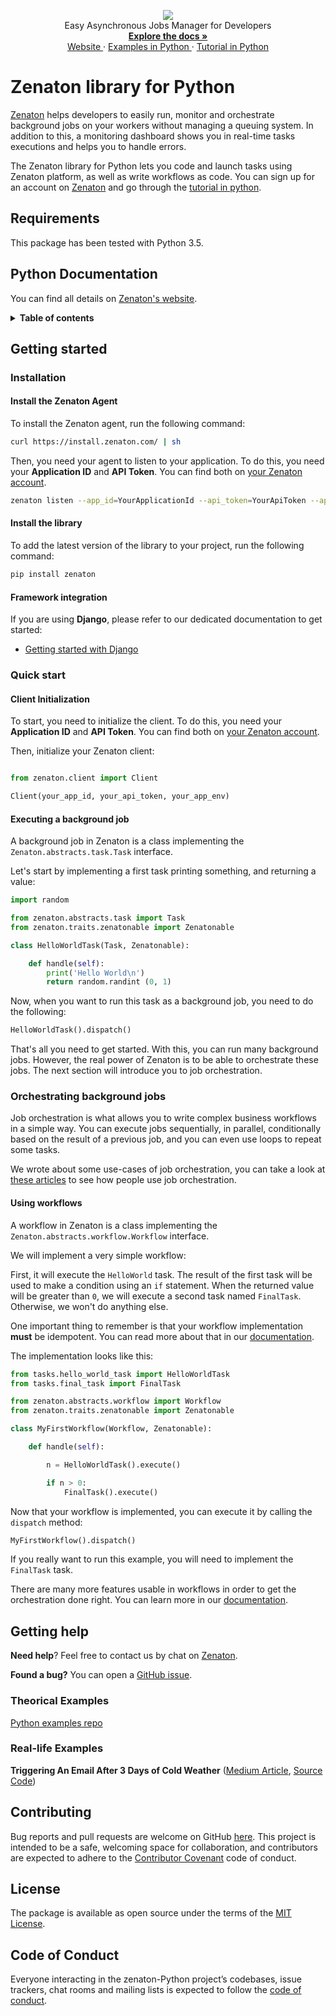 <p align="center">
  <a href="https://zenaton.com" target="_blank">
    <img src="https://user-images.githubusercontent.com/36400935/58254828-e5176880-7d6b-11e9-9094-3f46d91faeee.png" target="_blank" />
  </a><br>
  Easy Asynchronous Jobs Manager for Developers <br>
  <a href="https://zenaton.com/documentation/python/getting-started/" target="_blank">
    <strong> Explore the docs » </strong>
  </a> <br>
  <a href="https://zenaton.com" target="_blank"> Website </a>
    ·
  <a href="https://github.com/zenaton/examples-python" target="_blank"> Examples in Python </a>
    ·
  <a href="https://app.zenaton.com/tutorial/python" target="_blank"> Tutorial in Python </a>
</p>


# Zenaton library for Python

[Zenaton](https://zenaton.com) helps developers to easily run, monitor and orchestrate background jobs on your workers without managing a queuing system. In addition to this, a monitoring dashboard shows you in real-time tasks executions and helps you to handle errors.

The Zenaton library for Python lets you code and launch tasks using Zenaton platform, as well as write workflows as code. You can sign up for an account on [Zenaton](https://zenaton.com) and go through the [tutorial in python](https://app.zenaton.com/tutorial/python).

## Requirements

This package has been tested with Python 3.5.

## Python Documentation

You can find all details on [Zenaton's website](https://zenaton.com/documentation/python/getting-started).

<details>
  <summary><strong>Table of contents</strong></summary>

<!-- START doctoc generated TOC please keep comment here to allow auto update -->
<!-- DON'T EDIT THIS SECTION, INSTEAD RE-RUN doctoc TO UPDATE -->

- [Zenaton library for Python](#zenaton-library-for-python)
  - [Requirements](#requirements)
  - [Python Documentation](#python-documentation)
  - [Getting started](#getting-started)
    - [Installation](#installation)
      - [Install the Zenaton Agent](#install-the-zenaton-agent)
      - [Install the library](#install-the-library)
      - [Framework integration](#framework-integration)
    - [Quick start](#quick-start)
      - [Client Initialization](#client-initialization)
      - [Executing a background job](#executing-a-background-job)
    - [Orchestrating background jobs](#orchestrating-background-jobs)
      - [Using workflows](#using-workflows)
  - [Getting help](#getting-help)
    - [Theorical Examples](#theorical-examples)
    - [Real-life Examples](#real-life-examples)
  - [Contributing](#contributing)
  - [License](#license)
  - [Code of Conduct](#code-of-conduct)

<!-- END doctoc generated TOC please keep comment here to allow auto update -->

</details>

## Getting started

### Installation

#### Install the Zenaton Agent

To install the Zenaton agent, run the following command:

```sh
curl https://install.zenaton.com/ | sh
```

Then, you need your agent to listen to your application.
To do this, you need your **Application ID** and **API Token**.
You can find both on [your Zenaton account](https://app.zenaton.com/api).

```sh
zenaton listen --app_id=YourApplicationId --api_token=YourApiToken --app_env=YourApplicationEnv --boot=boot.py
```

#### Install the library

To add the latest version of the library to your project, run the following command:

```python
pip install zenaton
```

#### Framework integration

If you are using **Django**, please refer to our dedicated documentation to get started:

- [Getting started with Django](https://zenaton.com/documentation/python/agents#django)


### Quick start

#### Client Initialization

To start, you need to initialize the client. To do this, you need your **Application ID** and **API Token**.
You can find both on [your Zenaton account](https://app.zenaton.com/api).

Then, initialize your Zenaton client:

```python

from zenaton.client import Client

Client(your_app_id, your_api_token, your_app_env)
```

#### Executing a background job

A background job in Zenaton is a class implementing the `Zenaton.abstracts.task.Task` interface.

Let's start by implementing a first task printing something, and returning a value:

```python
import random

from zenaton.abstracts.task import Task
from zenaton.traits.zenatonable import Zenatonable

class HelloWorldTask(Task, Zenatonable):

    def handle(self):
        print('Hello World\n')
        return random.randint (0, 1)
```

Now, when you want to run this task as a background job, you need to do the following:

```python
HelloWorldTask().dispatch()
```

That's all you need to get started. With this, you can run many background jobs.
However, the real power of Zenaton is to be able to orchestrate these jobs. The next section will introduce you to job orchestration.

### Orchestrating background jobs

Job orchestration is what allows you to write complex business workflows in a simple way.
You can execute jobs sequentially, in parallel, conditionally based on the result of a previous job,
and you can even use loops to repeat some tasks.

We wrote about some use-cases of job orchestration, you can take a look at [these articles](https://medium.com/zenaton/tagged/python)
to see how people use job orchestration.

#### Using workflows

A workflow in Zenaton is a class implementing the `Zenaton.abstracts.workflow.Workflow` interface.

We will implement a very simple workflow:

First, it will execute the `HelloWorld` task.
The result of the first task will be used to make a condition using an `if` statement.
When the returned value will be greater than `0`, we will execute a second task named `FinalTask`.
Otherwise, we won't do anything else.

One important thing to remember is that your workflow implementation **must** be idempotent.
You can read more about that in our [documentation](https://zenaton.com/documentation/python/workflow-basics/#implementation).

The implementation looks like this:

```python
from tasks.hello_world_task import HelloWorldTask
from tasks.final_task import FinalTask

from zenaton.abstracts.workflow import Workflow
from zenaton.traits.zenatonable import Zenatonable

class MyFirstWorkflow(Workflow, Zenatonable):

    def handle(self):

        n = HelloWorldTask().execute()

        if n > 0:
            FinalTask().execute()
```

Now that your workflow is implemented, you can execute it by calling the `dispatch` method:

```python
MyFirstWorkflow().dispatch()
```

If you really want to run this example, you will need to implement the `FinalTask` task.

There are many more features usable in workflows in order to get the orchestration done right. You can learn more
in our [documentation](https://zenaton.com/documentation/python/workflow-basics/#implementation).

## Getting help

**Need help**? Feel free to contact us by chat on [Zenaton](https://zenaton.com/).

**Found a bug?** You can open a [GitHub issue](https://github.com/zenaton/zenaton-python/issues).

### Theorical Examples

[Python examples repo](https://github.com/zenaton/examples-python)

### Real-life Examples

__Triggering An Email After 3 Days of Cold Weather__ ([Medium Article](https://medium.com/zenaton/triggering-an-email-after-3-days-of-cold-weather-f7bed6f2df16), [Source Code](https://github.com/zenaton/articles-python/tree/master/triggering-an-email-after-3-days-of-cold-weather))

## Contributing

Bug reports and pull requests are welcome on GitHub [here](https://github.com/zenaton/zenaton-Python). This project is intended to be a safe, welcoming space for collaboration, and contributors are expected to adhere to the [Contributor Covenant](http://contributor-covenant.org) code of conduct.

## License

The package is available as open source under the terms of the [MIT License](https://opensource.org/licenses/MIT).

## Code of Conduct

Everyone interacting in the zenaton-Python project’s codebases, issue trackers, chat rooms and mailing lists is expected to follow the [code of conduct](https://github.com/zenaton/zenaton-Python/blob/master/CODE_OF_CONDUCT.md).
